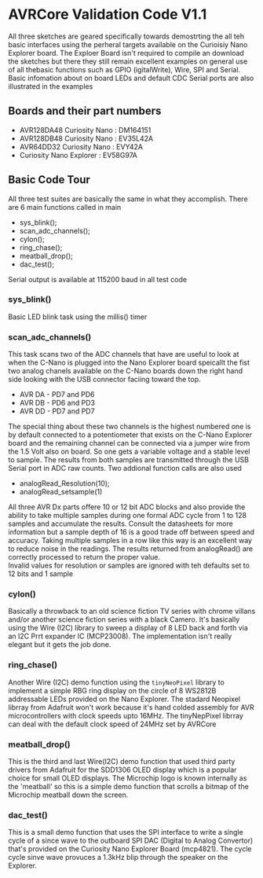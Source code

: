 #  AVRCore Validation Code V1.1

All three sketches are geared specifically towards demostrting the all teh basic interfaces using the perheral targets available on the Curioisiy Nano Explorer board.  The Exploer Board isn't required to compile an download the sketches but there they still remain excellent examples on general use of all thebasic functions such as GPIO (igitalWrite), Wire, SPI and Serial.  
Basic infomation about on board LEDs and default CDC Serial ports are also illustrated in the examples 


## Boards and their part numbers

* AVR128DA48 Curiosity Nano : DM164151
* AVR128DB48 Curiosity Nano : EV35L42A
* AVR64DD32 Curiosity Nano : EVY42A
* Curiosity Nano Explorer : EV58G97A


## Basic Code Tour

All three test suites are basically the same in what they accomplish.  There are 6 main functions called in main 

  * sys_blink();
  * scan_adc_channels();
  * cylon();
  * ring_chase();
  * meatball_drop();
  * dac_test();

Serial output is available at 115200 baud in all test code



### sys_blink()
Basic LED blink task using the millis() timer

### scan_adc_channels()
This task scans two of the ADC channels that have are useful to look at when the C-Nano is plugged into the Nano Explorer board speicallt the fist two analog chanels available on the C-Nano boards down the right hand side looking with the USB connector faciing toward the top.  

  * AVR DA - PD7 and PD6
  * AVR DB - PD6 and PD3
  * AVR DD - PD7 and PD7

The special thing about these two channels is the highest numbered one is by default connected to a potentiometer that exists on the C-Nano Explorer board and the remaining channel can be connected via a jumper wire from the 1.5 Volt also on board. So one gets a variable voltage and a stable level to sample.
The results from both samples are transmitted through the USB Serial port in ADC raw counts.
Two addional function calls are also used

  * analogRead_Resolution(10);
  * analogRead_setsample(1)

All three AVR Dx parts offere 10 or 12 bit ADC blocks and also provide the ability to take multiple samples during one formal ADC cycle from 1 to 128 samples and accumulate the results. Consult the datasheets for more information but a sample depth of 16 is a good trade off between speed and accuracy. Taking multiple samples in a row like this way is an excellent way to reduce noise in the readings. The results returned from analogRead() are correctly processed to return the proper value.  
Invalid values for resolution or samples are ignored with teh defaults set to 12 bits and 1 sample

### cylon()
Basically a throwback to an old science fiction TV series with chrome villans and/or another science fiction series with a black Camero.  It's basically using the Wire (I2C) library to sweep a display of 8 LED back and forth via an I2C Prrt expander IC (MCP23008).
The implementation isn't really elegant but it gets the job done.

### ring_chase()
Another Wire (I2C) demo function using the `tinyNeoPixel` library to implement a simple RBG ring display on the circle of 8 WS2812B addressable LEDs provided on the Nano Explorer.  The stadard Neopixel librray from Adafruit won't work because it's hand colded assembly for AVR microcontrollers with clock speeds upto 16MHz.  The tinyNepPixel librray can deal with the default clock speed of 24MHz set by AVRCore

### meatball_drop()
This is the third and last Wire(I2C) demo function that used third party drivers from Adafruit for the SDD1306 OLED display which is a popular choice for small OLED displays.  The Microchip logo is known internally as the 'meatball' so this is a simple demo function that scrolls a bitmap of the Microchip meatball down the screen.

### dac_test()
This is a small demo function that uses the SPI interface to write a single cycle of a since wave to the outboard SPI DAC (Digital to Analog Convertor) that's provided on the Curiosity Nano Explorer Board (mcp4821). The cycle cycle sinve wave provuces a 1.3kHz blip through the speaker on the Explorer.  














